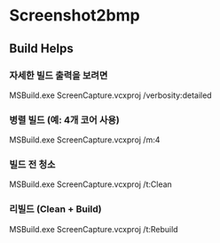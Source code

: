 # Screenshot2bmp

## Build Helps
### 자세한 빌드 출력을 보려면
MSBuild.exe ScreenCapture.vcxproj /verbosity:detailed

### 병렬 빌드 (예: 4개 코어 사용)
MSBuild.exe ScreenCapture.vcxproj /m:4

### 빌드 전 청소
MSBuild.exe ScreenCapture.vcxproj /t:Clean

### 리빌드 (Clean + Build)
MSBuild.exe ScreenCapture.vcxproj /t:Rebuild